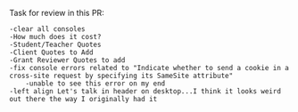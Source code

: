 Task for review in this PR:

    -clear all consoles
    -How much does it cost? 
    -Student/Teacher Quotes
    -Client Quotes to Add
    -Grant Reviewer Quotes to add
    -fix console errors related to "Indicate whether to send a cookie in a cross-site request by specifying its SameSite attribute"
        -unable to see this error on my end
    -left align Let's talk in header on desktop...I think it looks weird out there the way I originally had it

    
